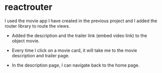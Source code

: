 # reactrouter

I used the movie app I have created in the previous project and I added the router library to route the views.

* Added the description and the trailer link (embed video link) to the object movie.

* Every time I click on a movie card, it will take me to the movie description and trailer page.

* In the description page, I can navigate back to the home page.
